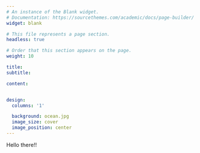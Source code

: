```yaml
---
# An instance of the Blank widget.
# Documentation: https://sourcethemes.com/academic/docs/page-builder/
widget: blank

# This file represents a page section.
headless: true

# Order that this section appears on the page.
weight: 10

title:  
subtitle:

content:


design:
  columns: '1'

  background: ocean.jpg
  image_size: cover
  image_position: center
---
```


Hello there!!
